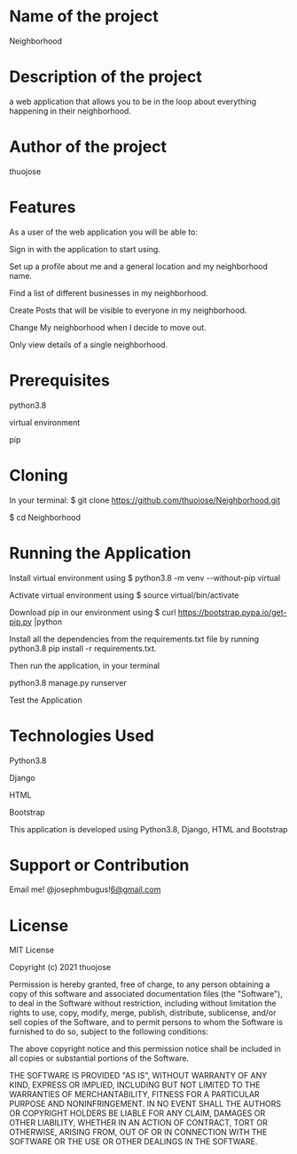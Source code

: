 # Name of the project
Neighborhood

# Description of the project
a web application that allows you to be in the loop about everything happening in their neighborhood.

# Author of the project
thuojose

# Features
As a user of the web application you will be able to:

Sign in with the application to start using.

Set up a profile about me and a general location and my neighborhood name.

Find a list of different businesses in my neighborhood.

Create Posts that will be visible to everyone in my neighborhood.

Change My neighborhood when I decide to move out.

Only view details of a single neighborhood.
# Prerequisites
python3.8

virtual environment

pip

# Cloning
In your terminal:
$ git clone https://github.com/thuojose/Neighborhood.git

$ cd Neighborhood

# Running the Application
Install virtual environment using $ python3.8 -m venv --without-pip virtual

Activate virtual environment using $ source virtual/bin/activate

Download pip in our environment using $ curl https://bootstrap.pypa.io/get-pip.py |python

Install all the dependencies from the requirements.txt file by running python3.8 pip install -r requirements.txt.

Then run the application, in your terminal

python3.8 manage.py runserver

Test the Application

# Technologies Used
Python3.8

Django

HTML

Bootstrap

This application is developed using Python3.8, Django, HTML and Bootstrap

# Support or Contribution
Email me! @josephmbugus!6@gmail.com

# License
MIT License

Copyright (c) 2021 thuojose

Permission is hereby granted, free of charge, to any person obtaining a copy of this software and associated documentation files (the "Software"), to deal in the Software without restriction, including without limitation the rights to use, copy, modify, merge, publish, distribute, sublicense, and/or sell copies of the Software, and to permit persons to whom the Software is furnished to do so, subject to the following conditions:

The above copyright notice and this permission notice shall be included in all copies or substantial portions of the Software.

THE SOFTWARE IS PROVIDED "AS IS", WITHOUT WARRANTY OF ANY KIND, EXPRESS OR IMPLIED, INCLUDING BUT NOT LIMITED TO THE WARRANTIES OF MERCHANTABILITY, FITNESS FOR A PARTICULAR PURPOSE AND NONINFRINGEMENT. IN NO EVENT SHALL THE AUTHORS OR COPYRIGHT HOLDERS BE LIABLE FOR ANY CLAIM, DAMAGES OR OTHER LIABILITY, WHETHER IN AN ACTION OF CONTRACT, TORT OR OTHERWISE, ARISING FROM, OUT OF OR IN CONNECTION WITH THE SOFTWARE OR THE USE OR OTHER DEALINGS IN THE SOFTWARE.
